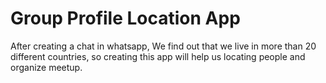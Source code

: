 # Group Profile Location App
After creating a chat in whatsapp, We find out that we live in more than 20 different countries, so creating this app will help us locating people and organize meetup.
